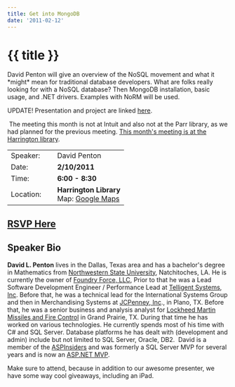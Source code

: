 ```yaml
---
title: Get into MongoDB
date: '2011-02-12'
---
```

# {{ title }}

David Penton will give an overview of the NoSQL movement and what it \*might\* mean for traditional database developers. What are folks really looking for with a NoSQL database? Then MongoDB installation, basic usage, and .NET drivers. Examples with NoRM will be used.

UPDATE! Presentation and project are linked [here](http://pentonizer.com/files/media/File/MongoDBAndNoRM.zip).

 The meeting this month is not at Intuit and also not at the Parr library, as we had planned for the previous meeting. [This month's meeting is at the Harrington library](http://plano.gov/Departments/Libraries/About%20the%20Library/Pages/harrington.aspx).

<table><tbody><tr><td>Speaker:</td><td>&nbsp;</td><td>David Penton</td></tr><tr><td>Date:</td><td>&nbsp;</td><td><b>2/10/2011</b></td></tr><tr><td>Time:</td><td>&nbsp;</td><td><b>6:00 - 8:30</b></td></tr><tr><td>Location:</td><td>&nbsp;</td><td><b>Harrington Library</b><br>Map: <a href="http://maps.google.com/maps?f=q&amp;source=s_q&amp;hl=en&amp;geocode=&amp;q=1501+18th+St.,+Plano,+TX&amp;aq=&amp;sll=37.0625,-95.677068&amp;sspn=60.676898,135.263672&amp;ie=UTF8&amp;hq=&amp;hnear=1501+18th+St,+Plano,+Collin,+Texas+75074&amp;z=17">Google Maps</a></td></tr></tbody></table>

## [RSVP Here](http://get-into-mongo-db-retry.eventbrite.com/)

## Speaker Bio

**David L. Penton** lives in the Dallas, Texas area and has a bachelor's degree in Mathematics from [Northwestern State University](http://www.nsula.edu), Natchitoches, LA. He is currently the owner of [Foundry Force, LLC](http://foundryforce.com), Prior to that he was a Lead Software Development Engineer / Performance Lead at [Telligent Systems, Inc](http://telligent.com). Before that, he was a technical lead for the International Systems Group and then in Merchandising Systems at [JCPenney, Inc](http://www.jcpenney.com)., in Plano, TX. Before that, he was a senior business and analysis analyst for [Lockheed Martin Missiles and Fire Control](http://www.lockheedmartin.com/mfc/) in Grand Prairie, TX. During that time he has worked on various technologies. He currently spends most of his time with C# and SQL Server. Database platforms he has dealt with (development and admin) include but not limited to SQL Server, Oracle, DB2.  David is a member of the [ASPInsiders](http://aspinsiders.com) and was formerly a SQL Server MVP for several years and is now an [ASP.NET MVP](https://mvp.support.microsoft.com/profile/David.Penton).

Make sure to attend, because in addition to our awesome presenter, we have some way cool giveaways, including an iPad.
    
